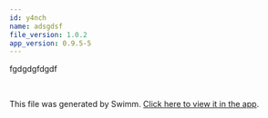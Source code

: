 ```yaml
---
id: y4nch
name: adsgdsf
file_version: 1.0.2
app_version: 0.9.5-5
---
```


fgdgdgfdgdf

<br/>

This file was generated by Swimm. [Click here to view it in the app](http://localhost:5000/repos/Z2l0aHViJTNBJTNBVG9tSGFua3MlM0ElM0Fqam9vbm4x/docs/y4nch).